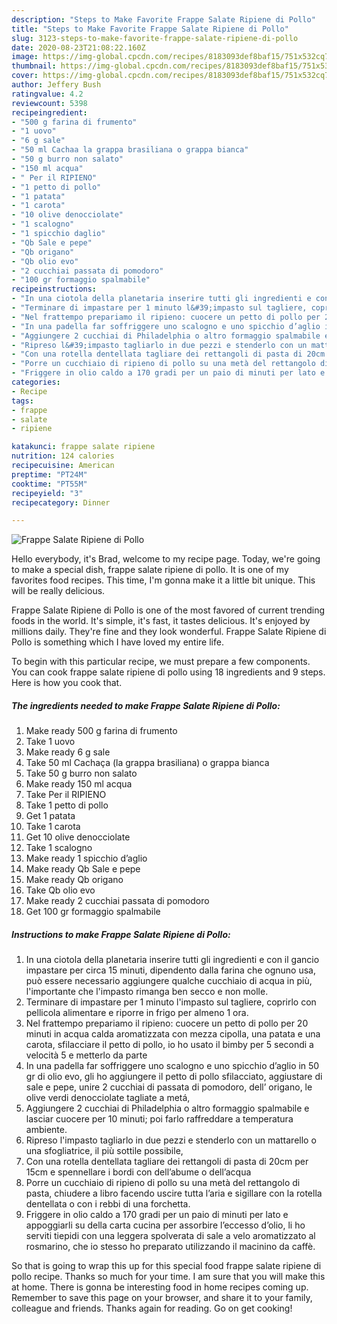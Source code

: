 ```yaml
---
description: "Steps to Make Favorite Frappe Salate Ripiene di Pollo"
title: "Steps to Make Favorite Frappe Salate Ripiene di Pollo"
slug: 3123-steps-to-make-favorite-frappe-salate-ripiene-di-pollo
date: 2020-08-23T21:08:22.160Z
image: https://img-global.cpcdn.com/recipes/8183093def8baf15/751x532cq70/frappe-salate-ripiene-di-pollo-recipe-main-photo.jpg
thumbnail: https://img-global.cpcdn.com/recipes/8183093def8baf15/751x532cq70/frappe-salate-ripiene-di-pollo-recipe-main-photo.jpg
cover: https://img-global.cpcdn.com/recipes/8183093def8baf15/751x532cq70/frappe-salate-ripiene-di-pollo-recipe-main-photo.jpg
author: Jeffery Bush
ratingvalue: 4.2
reviewcount: 5398
recipeingredient:
- "500 g farina di frumento"
- "1 uovo"
- "6 g sale"
- "50 ml Cachaa la grappa brasiliana o grappa bianca"
- "50 g burro non salato"
- "150 ml acqua"
- " Per il RIPIENO"
- "1 petto di pollo"
- "1 patata"
- "1 carota"
- "10 olive denocciolate"
- "1 scalogno"
- "1 spicchio daglio"
- "Qb Sale e pepe"
- "Qb origano"
- "Qb olio evo"
- "2 cucchiai passata di pomodoro"
- "100 gr formaggio spalmabile"
recipeinstructions:
- "In una ciotola della planetaria inserire tutti gli ingredienti e con il gancio impastare per circa 15 minuti, dipendento dalla farina che ognuno usa, può essere necessario aggiungere qualche cucchiaio di acqua in più, l&#39;importante che l&#39;impasto rimanga ben secco e non molle."
- "Terminare di impastare per 1 minuto l&#39;impasto sul tagliere, coprirlo con pellicola alimentare e riporre in frigo per almeno 1 ora."
- "Nel frattempo prepariamo il ripieno: cuocere un petto di pollo per 20 minuti in acqua calda aromatizzata con mezza cipolla, una patata e una carota, sfilacciare il petto di pollo, io ho usato il bimby per 5 secondi a velocità 5 e metterlo da parte"
- "In una padella far soffriggere uno scalogno e uno spicchio d’aglio in 50 gr di olio evo, gli ho aggiungere il petto di pollo sfilacciato, aggiustare di sale e pepe, unire 2 cucchiai di passata di pomodoro, dell’ origano, le olive verdi denocciolate tagliate a metá,"
- "Aggiungere 2 cucchiai di Philadelphia o altro formaggio spalmabile e lasciar cuocere per 10 minuti; poi farlo raffreddare a temperatura ambiente."
- "Ripreso l&#39;impasto tagliarlo in due pezzi e stenderlo con un mattarello o una sfogliatrice, il più sottile possibile,"
- "Con una rotella dentellata tagliare dei rettangoli di pasta di 20cm per 15cm e spennellare i bordi con dell’abume o dell’acqua"
- "Porre un cucchiaio di ripieno di pollo su una metà del rettangolo di pasta, chiudere a libro facendo uscire tutta l’aria e sigillare con la rotella dentellata o con i rebbi di una forchetta."
- "Friggere in olio caldo a 170 gradi per un paio di minuti per lato e appoggiarli su della carta cucina per assorbire l’eccesso d’olio, li ho serviti tiepidi con una leggera spolverata di sale a velo aromatizzato al rosmarino, che io stesso ho preparato utilizzando il macinino da caffè."
categories:
- Recipe
tags:
- frappe
- salate
- ripiene

katakunci: frappe salate ripiene 
nutrition: 124 calories
recipecuisine: American
preptime: "PT24M"
cooktime: "PT55M"
recipeyield: "3"
recipecategory: Dinner

---
```



![Frappe Salate Ripiene di Pollo](https://img-global.cpcdn.com/recipes/8183093def8baf15/751x532cq70/frappe-salate-ripiene-di-pollo-recipe-main-photo.jpg)

Hello everybody, it's Brad, welcome to my recipe page. Today, we're going to make a special dish, frappe salate ripiene di pollo. It is one of my favorites food recipes. This time, I'm gonna make it a little bit unique. This will be really delicious.



Frappe Salate Ripiene di Pollo is one of the most favored of current trending foods in the world. It's simple, it's fast, it tastes delicious. It's enjoyed by millions daily. They're fine and they look wonderful. Frappe Salate Ripiene di Pollo is something which I have loved my entire life.


To begin with this particular recipe, we must prepare a few components. You can cook frappe salate ripiene di pollo using 18 ingredients and 9 steps. Here is how you cook that.

<!--inarticleads1-->

##### The ingredients needed to make Frappe Salate Ripiene di Pollo:

1. Make ready 500 g farina di frumento
1. Take 1 uovo
1. Make ready 6 g sale
1. Take 50 ml Cachaça (la grappa brasiliana) o grappa bianca
1. Take 50 g burro non salato
1. Make ready 150 ml acqua
1. Take  Per il RIPIENO
1. Take 1 petto di pollo
1. Get 1 patata
1. Take 1 carota
1. Get 10 olive denocciolate
1. Take 1 scalogno
1. Make ready 1 spicchio d’aglio
1. Make ready Qb Sale e pepe
1. Make ready Qb origano
1. Take Qb olio evo
1. Make ready 2 cucchiai passata di pomodoro
1. Get 100 gr formaggio spalmabile




<!--inarticleads2-->

##### Instructions to make Frappe Salate Ripiene di Pollo:

1. In una ciotola della planetaria inserire tutti gli ingredienti e con il gancio impastare per circa 15 minuti, dipendento dalla farina che ognuno usa, può essere necessario aggiungere qualche cucchiaio di acqua in più, l&#39;importante che l&#39;impasto rimanga ben secco e non molle.
1. Terminare di impastare per 1 minuto l&#39;impasto sul tagliere, coprirlo con pellicola alimentare e riporre in frigo per almeno 1 ora.
1. Nel frattempo prepariamo il ripieno: cuocere un petto di pollo per 20 minuti in acqua calda aromatizzata con mezza cipolla, una patata e una carota, sfilacciare il petto di pollo, io ho usato il bimby per 5 secondi a velocità 5 e metterlo da parte
1. In una padella far soffriggere uno scalogno e uno spicchio d’aglio in 50 gr di olio evo, gli ho aggiungere il petto di pollo sfilacciato, aggiustare di sale e pepe, unire 2 cucchiai di passata di pomodoro, dell’ origano, le olive verdi denocciolate tagliate a metá,
1. Aggiungere 2 cucchiai di Philadelphia o altro formaggio spalmabile e lasciar cuocere per 10 minuti; poi farlo raffreddare a temperatura ambiente.
1. Ripreso l&#39;impasto tagliarlo in due pezzi e stenderlo con un mattarello o una sfogliatrice, il più sottile possibile,
1. Con una rotella dentellata tagliare dei rettangoli di pasta di 20cm per 15cm e spennellare i bordi con dell’abume o dell’acqua
1. Porre un cucchiaio di ripieno di pollo su una metà del rettangolo di pasta, chiudere a libro facendo uscire tutta l’aria e sigillare con la rotella dentellata o con i rebbi di una forchetta.
1. Friggere in olio caldo a 170 gradi per un paio di minuti per lato e appoggiarli su della carta cucina per assorbire l’eccesso d’olio, li ho serviti tiepidi con una leggera spolverata di sale a velo aromatizzato al rosmarino, che io stesso ho preparato utilizzando il macinino da caffè.




So that is going to wrap this up for this special food frappe salate ripiene di pollo recipe. Thanks so much for your time. I am sure that you will make this at home. There is gonna be interesting food in home recipes coming up. Remember to save this page on your browser, and share it to your family, colleague and friends. Thanks again for reading. Go on get cooking!
